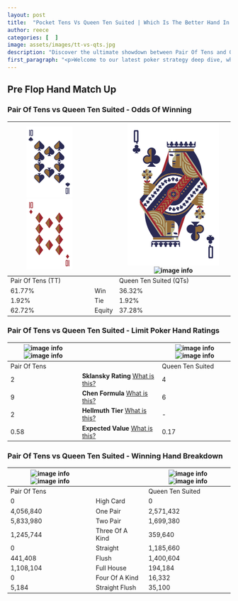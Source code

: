 ```yaml
---
layout: post
title:  "Pocket Tens Vs Queen Ten Suited | Which Is The Better Hand In Poker? A Complete Guide"
author: reece
categories: [  ]
image: assets/images/tt-vs-qts.jpg
description: "Discover the ultimate showdown between Pair Of Tens and Queen Ten Suited in poker! Uncover the odds, strategies, and scenarios where one hand triumphs over the other. Get ready to up your poker game with this thrilling analysis."
first_paragraph: "<p>Welcome to our latest poker strategy deep dive, where we're pitting two distinct hands against each other in a high-stakes showdown: Pair Of Tens vs Queen Ten Suited.</p><p>In the dynamic world of poker, every decision counts, and knowing which hand holds the upper hand is key to your success at the table.</p><p>In this article, we'll dissect these two hands, explore the scenarios where one dominates the other, and equip you with the knowledge to make strategic choices that can tip the odds in your favor.</p><p>Get ready to unravel the intriguing dynamics of these poker hands and elevate your game to new heights.</p>"
---
```




[comment]: # (sp0)

## Pre Flop Hand Match Up

<div class="table hand-ratings" markdown="1"> 



### Pair Of Tens vs Queen Ten Suited - Odds Of Winning


    
| ![image info](assets/images/hand1/T.png) ![image info](assets/images/hand1/To.png) |  | ![image info](assets/images/hand2/Q.png) ![image info](assets/images/hand2/Ts.png) |
| -------- | -------- | -------- |
| Pair Of Tens (TT) |  | Queen Ten Suited (QTs) |
| 61.77% | Win | 36.32% |
| 1.92% | Tie | 1.92% |
| 62.72% | Equity | 37.28% |




[comment]: # (sp1)



### Pair Of Tens vs Queen Ten Suited - Limit Poker Hand Ratings


    
| ![image info](https://www.riverpairs.com/assets/images/hand1/T.png) ![image info](https://www.riverpairs.com/assets/images/hand1/To.png) |  | ![image info](https://www.riverpairs.com/assets/images/hand2/Q.png) ![image info](https://www.riverpairs.com/assets/images/hand2/Ts.png) |
| -------- | -------- | -------- |
| Pair Of Tens |  | Queen Ten Suited |
| 2 | **Sklansky Rating** [What is this?](/sklansky-rating-explained) | 4 |
| 9 | **Chen Formula** [What is this?](/chen-formula-explained) | 6 |
| 2 | **Hellmuth Tier** [What is this?](/Hellmuth-tier-explained) | - |
| 0.58 | **Expected Value** [What is this?](/expected-value-explained) | 0.17 |




[comment]: # (sp2)



### Pair Of Tens vs Queen Ten Suited - Winning Hand Breakdown


    
| ![image info](https://www.riverpairs.com/assets/images/hand1/T.png) ![image info](https://www.riverpairs.com/assets/images/hand1/To.png) |  | ![image info](https://www.riverpairs.com/assets/images/hand2/Q.png) ![image info](https://www.riverpairs.com/assets/images/hand2/Ts.png) |
| -------- | -------- | -------- |
| Pair Of Tens |  | Queen Ten Suited |
| 0 | High Card | 0 |
| 4,056,840 | One Pair | 2,571,432 |
| 5,833,980 | Two Pair | 1,699,380 |
| 1,245,744 | Three Of A Kind | 359,640 |
| 0 | Straight | 1,185,660 |
| 441,408 | Flush | 1,400,604 |
| 1,108,104 | Full House | 194,184 |
| 0 | Four Of A Kind | 16,332 |
| 5,184 | Straight Flush | 35,100 |




[comment]: # (sp3)



</div>

[comment]: # (sp4)



[comment]: # (sp5)

